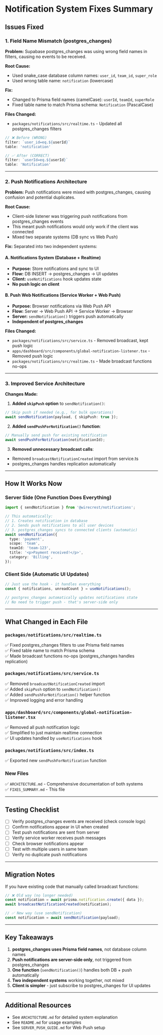 # Notification System Fixes Summary

## Issues Fixed

### 1. Field Name Mismatch (postgres_changes)

**Problem:** 
Supabase postgres_changes was using wrong field names in filters, causing no events to be received.

**Root Cause:**
- Used snake_case database column names: `user_id`, `team_id`, `super_role`
- Used wrong table name: `notification` (lowercase)

**Fix:**
- Changed to Prisma field names (camelCase): `userId`, `teamId`, `superRole`
- Fixed table name to match Prisma schema: `Notification` (PascalCase)

**Files Changed:**
- `packages/notifications/src/realtime.ts` - Updated all postgres_changes filters

```typescript
// ❌ Before (WRONG)
filter: `user_id=eq.${userId}`
table: 'notification'

// ✅ After (CORRECT)
filter: `userId=eq.${userId}`
table: 'Notification'
```

---

### 2. Push Notifications Architecture

**Problem:**
Push notifications were mixed with postgres_changes, causing confusion and potential duplicates.

**Root Cause:**
- Client-side listener was triggering push notifications from postgres_changes events
- This meant push notifications would only work if the client was connected
- Mixed two separate systems (DB sync vs Web Push)

**Fix:**
Separated into two independent systems:

#### A. Notifications System (Database + Realtime)
- **Purpose:** Store notifications and sync to UI
- **Flow:** DB INSERT → postgres_changes → UI updates
- **Client:** `useNotifications` hook updates state
- **No push logic on client**

#### B. Push Web Notifications (Service Worker + Web Push)
- **Purpose:** Browser notifications via Web Push API
- **Flow:** Server → Web Push API → Service Worker → Browser
- **Server:** `sendNotification()` triggers push automatically
- **Independent of postgres_changes**

**Files Changed:**
- `packages/notifications/src/service.ts` - Removed broadcast, kept push logic
- `apps/dashboard/src/components/global-notification-listener.tsx` - Removed push logic
- `packages/notifications/src/realtime.ts` - Made broadcast functions no-ops

---

### 3. Improved Service Architecture

**Changes Made:**

1. **Added `skipPush` option** to `sendNotification()`:
```typescript
// Skip push if needed (e.g., for bulk operations)
await sendNotification(payload, { skipPush: true });
```

2. **Added `sendPushForNotification()` function**:
```typescript
// Manually send push for existing notification
await sendPushForNotification(notificationId);
```

3. **Removed unnecessary broadcast calls**:
- Removed `broadcastNotificationCreated` import from service.ts
- postgres_changes handles replication automatically

---

## How It Works Now

### Server Side (One Function Does Everything)

```typescript
import { sendNotification } from '@wirecrest/notifications';

// This automatically:
// 1. Creates notification in database
// 2. Sends push notifications to all user devices
// 3. postgres_changes syncs to connected clients (automatic)
await sendNotification({
  type: 'payment',
  scope: 'team',
  teamId: 'team-123',
  title: '<p>Payment received!</p>',
  category: 'Billing',
});
```

### Client Side (Automatic UI Updates)

```typescript
// Just use the hook - it handles everything
const { notifications, unreadCount } = useNotifications();

// postgres_changes automatically updates notifications state
// No need to trigger push - that's server-side only
```

---

## What Changed in Each File

### `packages/notifications/src/realtime.ts`
✅ Fixed postgres_changes filters to use Prisma field names  
✅ Fixed table name to match Prisma schema  
✅ Made broadcast functions no-ops (postgres_changes handles replication)

### `packages/notifications/src/service.ts`
✅ Removed `broadcastNotificationCreated` import  
✅ Added `skipPush` option to `sendNotification()`  
✅ Added `sendPushForNotification()` helper function  
✅ Improved logging and error handling

### `apps/dashboard/src/components/global-notification-listener.tsx`
✅ Removed all push notification logic  
✅ Simplified to just maintain realtime connection  
✅ UI updates handled by `useNotifications` hook

### `packages/notifications/src/index.ts`
✅ Exported new `sendPushForNotification` function

### New Files
✅ `ARCHITECTURE.md` - Comprehensive documentation of both systems  
✅ `FIXES_SUMMARY.md` - This file

---

## Testing Checklist

- [ ] Verify postgres_changes events are received (check console logs)
- [ ] Confirm notifications appear in UI when created
- [ ] Test push notifications are sent from server
- [ ] Verify service worker receives push messages
- [ ] Check browser notifications appear
- [ ] Test with multiple users in same team
- [ ] Verify no duplicate push notifications

---

## Migration Notes

If you have existing code that manually called broadcast functions:

```typescript
// ❌ Old way (no longer needed)
const notification = await prisma.notification.create({ data });
await broadcastNotificationCreated(notification);

// ✅ New way (use sendNotification)
const notification = await sendNotification(payload);
```

---

## Key Takeaways

1. **postgres_changes uses Prisma field names**, not database column names
2. **Push notifications are server-side only**, not triggered from postgres_changes
3. **One function** (`sendNotification()`) handles both DB + push automatically
4. **Two independent systems** working together, not mixed
5. **Client is simpler** - just subscribe to postgres_changes for UI updates

---

## Additional Resources

- See `ARCHITECTURE.md` for detailed system explanation
- See `README.md` for usage examples
- See `SERVER_PUSH_GUIDE.md` for Web Push setup

